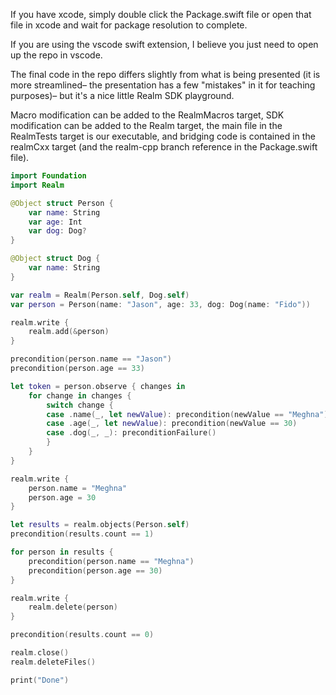 If you have xcode, simply double click the Package.swift file or open that file in xcode and wait for package resolution to complete.

If you are using the vscode swift extension, I believe you just need to open up the repo in vscode.

The final code in the repo differs slightly from what is being presented (it is more streamlined– the presentation has a few "mistakes" in it for teaching purposes)– but it's a nice little Realm SDK playground.

Macro modification can be added to the RealmMacros target, SDK modification can be added to the Realm target, the main file in the RealmTests target is our executable, and bridging code is contained in the realmCxx target (and the realm-cpp branch reference in the Package.swift file).

```swift
import Foundation
import Realm

@Object struct Person {
    var name: String
    var age: Int
    var dog: Dog?
}

@Object struct Dog {
    var name: String
}

var realm = Realm(Person.self, Dog.self)
var person = Person(name: "Jason", age: 33, dog: Dog(name: "Fido"))

realm.write {
    realm.add(&person)
}

precondition(person.name == "Jason")
precondition(person.age == 33)

let token = person.observe { changes in
    for change in changes {
        switch change {
        case .name(_, let newValue): precondition(newValue == "Meghna")
        case .age(_, let newValue): precondition(newValue == 30)
        case .dog(_, _): preconditionFailure()
        }
    }
}

realm.write {
    person.name = "Meghna"
    person.age = 30
}

let results = realm.objects(Person.self)
precondition(results.count == 1)

for person in results {
    precondition(person.name == "Meghna")
    precondition(person.age == 30)
}

realm.write {
    realm.delete(person)
}

precondition(results.count == 0)

realm.close()
realm.deleteFiles()

print("Done")
```